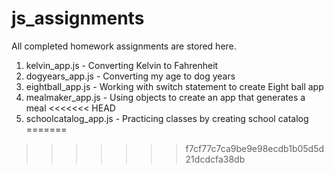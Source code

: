 # js_assignments
All completed homework assignments are stored here. 
  1. kelvin_app.js - Converting Kelvin to Fahrenheit
  2. dogyears_app.js - Converting my age to dog years
  3. eightball_app.js - Working with switch statement to create Eight ball app
  4. mealmaker_app.js - Using objects to create an app that generates a meal
<<<<<<< HEAD
  5. schoolcatalog_app.js - Practicing classes by creating school catalog
=======
>>>>>>> f7cf77c7ca9be9e98ecdb1b05d5d21dcdcfa38db
